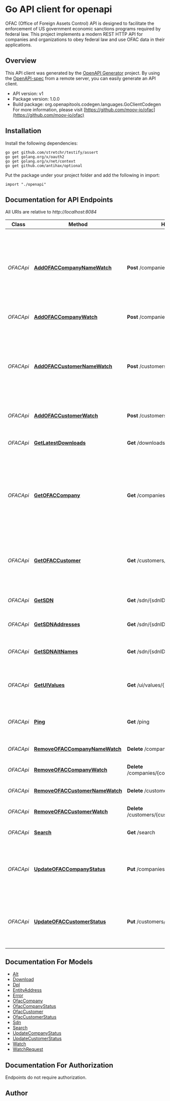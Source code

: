 # Go API client for openapi

OFAC (Office of Foreign Assets Control) API is designed to facilitate the enforcement of US government economic sanctions programs required by federal law. This project implements a modern REST HTTP API for companies and organizations to obey federal law and use OFAC data in their applications.

## Overview
This API client was generated by the [OpenAPI Generator](https://openapi-generator.tech) project.  By using the [OpenAPI-spec](https://www.openapis.org/) from a remote server, you can easily generate an API client.

- API version: v1
- Package version: 1.0.0
- Build package: org.openapitools.codegen.languages.GoClientCodegen
For more information, please visit [https://github.com/moov-io/ofac](https://github.com/moov-io/ofac)

## Installation

Install the following dependencies:

```shell
go get github.com/stretchr/testify/assert
go get golang.org/x/oauth2
go get golang.org/x/net/context
go get github.com/antihax/optional
```

Put the package under your project folder and add the following in import:

```golang
import "./openapi"
```

## Documentation for API Endpoints

All URIs are relative to *http://localhost:8084*

Class | Method | HTTP request | Description
------------ | ------------- | ------------- | -------------
*OFACApi* | [**AddOFACCompanyNameWatch**](docs/OFACApi.md#addofaccompanynamewatch) | **Post** /companies/watch | Add company watch by name. The match percentage will be included in the webhook&#39;s JSON payload.
*OFACApi* | [**AddOFACCompanyWatch**](docs/OFACApi.md#addofaccompanywatch) | **Post** /companies/{companyID}/watch | Add OFAC watch on a Company
*OFACApi* | [**AddOFACCustomerNameWatch**](docs/OFACApi.md#addofaccustomernamewatch) | **Post** /customers/watch | Add customer watch by name. The match percentage will be included in the webhook&#39;s JSON payload.
*OFACApi* | [**AddOFACCustomerWatch**](docs/OFACApi.md#addofaccustomerwatch) | **Post** /customers/{customerID}/watch | Add OFAC watch on a Customer
*OFACApi* | [**GetLatestDownloads**](docs/OFACApi.md#getlatestdownloads) | **Get** /downloads | Return list of recent downloads of OFAC data
*OFACApi* | [**GetOFACCompany**](docs/OFACApi.md#getofaccompany) | **Get** /companies/{companyID} | Get information about a company, trust or organization such as addresses, alternate names, and remarks.
*OFACApi* | [**GetOFACCustomer**](docs/OFACApi.md#getofaccustomer) | **Get** /customers/{customerID} | Get information about a customer, addresses, alternate names, and their SDN metadata.
*OFACApi* | [**GetSDN**](docs/OFACApi.md#getsdn) | **Get** /sdn/{sdnID} | Specially designated national
*OFACApi* | [**GetSDNAddresses**](docs/OFACApi.md#getsdnaddresses) | **Get** /sdn/{sdnID}/addresses | Get addresses for a given SDN
*OFACApi* | [**GetSDNAltNames**](docs/OFACApi.md#getsdnaltnames) | **Get** /sdn/{sdnID}/alts | Get alternate names for a given SDN
*OFACApi* | [**GetUIValues**](docs/OFACApi.md#getuivalues) | **Get** /ui/values/{key} | Return an ordered distinct list of keys for an SDN property.
*OFACApi* | [**Ping**](docs/OFACApi.md#ping) | **Get** /ping | Ping the OFAC service to check if running
*OFACApi* | [**RemoveOFACCompanyNameWatch**](docs/OFACApi.md#removeofaccompanynamewatch) | **Delete** /companies/watch/{watchID} | Remove a Company name watch
*OFACApi* | [**RemoveOFACCompanyWatch**](docs/OFACApi.md#removeofaccompanywatch) | **Delete** /companies/{companyID}/watch/{watchID} | Remove company watch
*OFACApi* | [**RemoveOFACCustomerNameWatch**](docs/OFACApi.md#removeofaccustomernamewatch) | **Delete** /customers/watch/{watchID} | Remove a Customer name watch
*OFACApi* | [**RemoveOFACCustomerWatch**](docs/OFACApi.md#removeofaccustomerwatch) | **Delete** /customers/{customerID}/watch/{watchID} | Remove customer watch
*OFACApi* | [**Search**](docs/OFACApi.md#search) | **Get** /search | Search SDN names and metadata
*OFACApi* | [**UpdateOFACCompanyStatus**](docs/OFACApi.md#updateofaccompanystatus) | **Put** /companies/{companyID} | Update a Companies sanction status to always block or always allow transactions.
*OFACApi* | [**UpdateOFACCustomerStatus**](docs/OFACApi.md#updateofaccustomerstatus) | **Put** /customers/{customerID} | Update a Customer&#39;s sanction status to always block or always allow transactions.


## Documentation For Models

 - [Alt](docs/Alt.md)
 - [Download](docs/Download.md)
 - [Dpl](docs/Dpl.md)
 - [EntityAddress](docs/EntityAddress.md)
 - [Error](docs/Error.md)
 - [OfacCompany](docs/OfacCompany.md)
 - [OfacCompanyStatus](docs/OfacCompanyStatus.md)
 - [OfacCustomer](docs/OfacCustomer.md)
 - [OfacCustomerStatus](docs/OfacCustomerStatus.md)
 - [Sdn](docs/Sdn.md)
 - [Search](docs/Search.md)
 - [UpdateCompanyStatus](docs/UpdateCompanyStatus.md)
 - [UpdateCustomerStatus](docs/UpdateCustomerStatus.md)
 - [Watch](docs/Watch.md)
 - [WatchRequest](docs/WatchRequest.md)


## Documentation For Authorization

 Endpoints do not require authorization.


## Author



